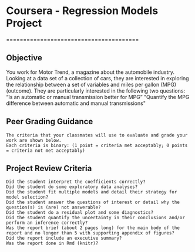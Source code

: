# Coursera - Regression Models Project
=======================================
## Objective
You work for Motor Trend, a magazine about the automobile industry. Looking at a data set of a collection of cars, they are interested in exploring the relationship between a set of variables and miles per gallon (MPG) (outcome). They are particularly interested in the following two questions:
    “Is an automatic or manual transmission better for MPG”
    "Quantify the MPG difference between automatic and manual transmissions" 

## Peer Grading Guidance
    The criteria that your classmates will use to evaluate and grade your work are shown below.
    Each criteria is binary: (1 point = criteria met acceptably; 0 points = criteria not met acceptably)

## Project Review Criteria
    Did the student interpret the coefficients correctly?
    Did the student do some exploratory data analyses?
    Did the student fit multiple models and detail their strategy for model selection?
    Did the student answer the questions of interest or detail why the question(s) is (are) not answerable?
    Did the student do a residual plot and some diagnostics?
    Did the student quantify the uncertainty in their conclusions and/or perform an inference correctly?
    Was the report brief (about 2 pages long) for the main body of the report and no longer than 5 with supporting appendix of figures?
    Did the report include an executive summary?
    Was the report done in Rmd (knitr)? 
